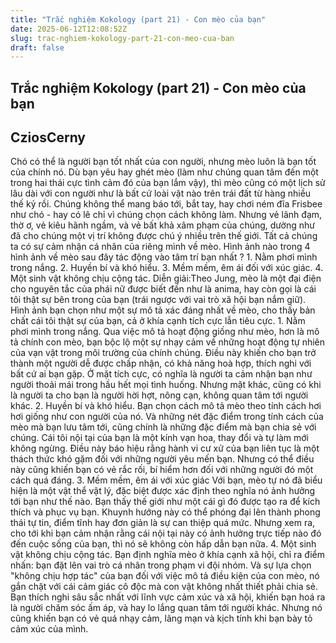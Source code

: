 ```yaml
---
title: "Trắc nghiệm Kokology (part 21) - Con mèo của bạn"
date: 2025-06-12T12:08:52Z
slug: trac-nghiem-kokology-part-21-con-meo-cua-ban
draft: false
---
```


## Trắc nghiệm Kokology (part 21) - Con mèo của bạn

## CziosCerny

Chó có thể là người bạn tốt nhất của con người, nhưng mèo luôn là bạn tốt của chính nó. Dù bạn yêu hay ghét mèo (làm như chúng quan tâm đến một trong hai thái cực tình cảm đó của bạn lắm vậy), thì mèo cũng có một lịch sử lâu dài với con người như là bất cứ loài vật nào trên trái đất từ hàng nhiều thế kỷ rồi. Chúng không thể mang báo tới, bắt tay, hay chơi ném đĩa Frisbee như chó - hay có lẽ chỉ vì chúng chọn cách không làm. Nhưng vẻ lãnh đạm, thờ ơ, vẻ kiêu hãnh ngầm, và vẻ bất khả xâm phạm của chúng, dường như đã cho chúng một vị trí không được chú ý nhiều trên thế giới.​ ​Tất cả chúng ta có sự cảm nhận cá nhân của riêng mình về mèo. Hình ảnh nào trong 4 hình ảnh về mèo sau đây tác động vào tâm trí bạn nhất ?​ ​1. Nằm phơi mình trong nắng.​ ​2. Huyền bí và khó hiểu.​ ​3. Mềm mềm, êm ái đối với xúc giác.​ ​4. Một sinh vật không chịu cộng tác.​ ​Diễn giải:​ ​Theo Jung, mèo là một đại điện cho nguyên tắc của phái nữ được biết đến như là anima, hay còn gọi là cái tôi thật sự bên trong của bạn (trái ngược với vai trò xã hội bạn nắm giữ). Hình ảnh bạn chọn như một sự mô tả xác đáng nhất về mèo, cho thấy bản chất cái tôi thật sự của bạn, cả ở khía cạnh tích cực lẫn tiêu cực.​ ​1. Nằm phơi mình trong nắng.​ ​Qua việc mô tả hoạt động giống như mèo, hơn là mô tả chính con mèo, bạn bộc lộ một sự nhạy cảm về những hoạt động tự nhiên của vạn vật trong môi trường của chính chúng. Điều này khiến cho bạn trở thành một người dễ được chấp nhận, có khả năng hoà hợp, thích nghi với bất cứ ai bạn gặp. Ở mặt tích cực, có nghĩa là người ta cảm nhận bạn như người thoải mái trong hầu hết mọi tình huống. Nhưng mặt khác, cũng có khi là người ta cho bạn là người hời hợt, nông cạn, không quan tâm tới người khác.​ ​2. Huyền bí và khó hiểu.​ ​Bạn chọn cách mô tả mèo theo tính cách hơi hơi giống như con người của nó. Và những nét đặc điểm trong tính cách của mèo mà bạn lưu tâm tới, cũng chính là những đặc điểm mà bạn chia sẻ với chúng. Cái tôi nội tại của bạn là một kính vạn hoa, thay đổi và tự làm mới không ngừng. Điều này báo hiệu rằng hành vi cư xử của bạn liên tục là một thách thức khó gặm đối với những người yêu mến bạn. Nhưng có thể điều này cũng khiến bạn có vẻ rắc rối, bí hiểm hơn đối với những người đó một cách quá đáng.​ ​3. Mềm mềm, êm ái với xúc giác​ ​Với bạn, mèo tự nó đã biểu hiện là một vật thể vật lý, đặc biệt được xác định theo nghĩa nó ảnh hưởng tới bạn như thế nào. Bạn thấy thế giới như một cái gì đó được tạo ra để kích thích và phục vụ bạn. Khuynh hướng này có thể phóng đại lên thành phong thái tự tin, điểm tĩnh hay đơn giản là sự can thiệp quá mức. Nhưng xem ra, cho tới khi bạn cảm nhận rằng cái nội tại này có ảnh hưởng trực tiếp nào đó đến cuộc sống của bạn, thì nó sẽ không còn hấp dẫn bạn nữa.​ ​4. Một sinh vật không chịu cộng tác.​ ​Bạn định nghĩa mèo ở khía cạnh xã hội, chỉ ra điểm nhấn: bạn đặt lên vai trò cá nhân trong phạm vi đội nhóm. Và sự lựa chọn "không chịu hợp tác" của bạn đối với việc mô tả điều kiện của con mèo, nó gắn chặt với cái cảm giác cô độc mà con vật không nhất thiết phải chia sẻ. Bạn thích nghi sâu sắc nhất với lĩnh vực cảm xúc và xã hội, khiến bạn hoá ra là người chăm sóc ấm áp, và hay lo lắng quan tâm tới người khác. Nhưng nó cũng khiến bạn có vẻ quá nhạy cảm, lãng mạn và kịch tính khi bạn bày tỏ cảm xúc của mình.​